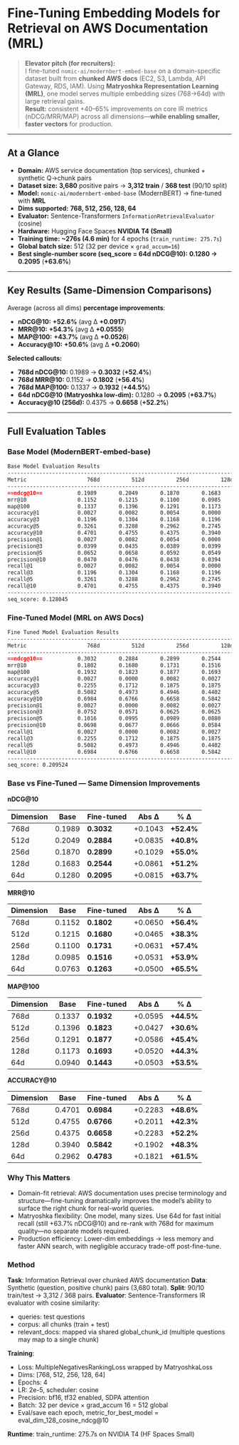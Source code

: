 # Fine-Tuning Embedding Models for Retrieval on **AWS Documentation** (MRL)

> **Elevator pitch (for recruiters):**  
> I fine-tuned `nomic-ai/modernbert-embed-base` on a domain-specific dataset built from **chunked AWS docs** (EC2, S3, Lambda, API Gateway, RDS, IAM). Using **Matryoshka Representation Learning (MRL)**, one model serves multiple embedding sizes (768→64d) with large retrieval gains.  
> **Result:** consistent +40–65% improvements on core IR metrics (nDCG/MRR/MAP) across all dimensions—**while enabling smaller, faster vectors** for production.

---

## At a Glance

- **Domain:** AWS service documentation (top services), chunked + synthetic Q→chunk pairs
- **Dataset size:** **3,680** positive pairs → **3,312 train** / **368 test** (90/10 split)
- **Model:** `nomic-ai/modernbert-embed-base` (ModernBERT) → fine-tuned with **MRL**
- **Dims supported:** **768, 512, 256, 128, 64**
- **Evaluator:** Sentence-Transformers `InformationRetrievalEvaluator` (cosine)
- **Hardware:** Hugging Face Spaces **NVIDIA T4 (Small)**
- **Training time:** **~276s (4.6 min)** for 4 epochs (`train_runtime: 275.7s`)
- **Global batch size:** 512 (32 per device × `grad_accum=16`)
- **Best single-number score (seq_score = 64d nDCG@10):** **0.1280 → 0.2095** (**+63.6%**)

---

## Key Results (Same-Dimension Comparisons)

Average (across all dims) **percentage improvements**:
- **nDCG@10:** **+52.6%** (avg Δ **+0.0917**)
- **MRR@10:** **+54.3%** (avg Δ **+0.0555**)
- **MAP@100:** **+43.7%** (avg Δ **+0.0526**)
- **Accuracy@10:** **+50.6%** (avg Δ **+0.2060**)

**Selected callouts:**
- **768d nDCG@10:** 0.1989 → **0.3032** (**+52.4%**)
- **768d MRR@10:** 0.1152 → **0.1802** (**+56.4%**)
- **768d MAP@100:** 0.1337 → **0.1932** (**+44.5%**)
- **64d nDCG@10 (Matryoshka low-dim):** 0.1280 → **0.2095** (**+63.7%**)
- **Accuracy@10 (256d):** 0.4375 → **0.6658** (**+52.2%**)

---

## Full Evaluation Tables

### Base Model (ModernBERT-embed-base)

```md
Base Model Evaluation Results
-------------------------------------------------------------------------------------
Metric                   768d          512d          256d          128d           64d
-------------------------------------------------------------------------------------
==ndcg@10==           0.1989       0.2049       0.1870       0.1683       0.1280
mrr@10                0.1152       0.1215       0.1100       0.0985       0.0763
map@100               0.1337       0.1396       0.1291       0.1173       0.0940
accuracy@1            0.0027       0.0082       0.0054       0.0000       0.0054
accuracy@3            0.1196       0.1304       0.1168       0.1196       0.0951
accuracy@5            0.3261       0.3288       0.2962       0.2745       0.2011
accuracy@10           0.4701       0.4755       0.4375       0.3940       0.2962
precision@1           0.0027       0.0082       0.0054       0.0000       0.0054
precision@3           0.0399       0.0435       0.0389       0.0399       0.0317
precision@5           0.0652       0.0658       0.0592       0.0549       0.0402
precision@10          0.0470       0.0476       0.0438       0.0394       0.0296
recall@1              0.0027       0.0082       0.0054       0.0000       0.0054
recall@3              0.1196       0.1304       0.1168       0.1196       0.0951
recall@5              0.3261       0.3288       0.2962       0.2745       0.2011
recall@10             0.4701       0.4755       0.4375       0.3940       0.2962
-------------------------------------------------------------------------------------
seq_score: 0.128045
```

### Fine-Tuned Model (MRL on AWS Docs)

```md
Fine Tuned Model Evaluation Results
-------------------------------------------------------------------------------------
Metric                   768d          512d          256d          128d           64d
-------------------------------------------------------------------------------------
==ndcg@10==           0.3032       0.2884       0.2899       0.2544       0.2095
mrr@10                0.1802       0.1680       0.1731       0.1516       0.1263
map@100               0.1932       0.1823       0.1877       0.1693       0.1443
accuracy@1            0.0027       0.0000       0.0082       0.0027       0.0082
accuracy@3            0.2255       0.1712       0.1875       0.1875       0.1576
accuracy@5            0.5082       0.4973       0.4946       0.4402       0.3370
accuracy@10           0.6984       0.6766       0.6658       0.5842       0.4783
precision@1           0.0027       0.0000       0.0082       0.0027       0.0082
precision@3           0.0752       0.0571       0.0625       0.0625       0.0525
precision@5           0.1016       0.0995       0.0989       0.0880       0.0674
precision@10          0.0698       0.0677       0.0666       0.0584       0.0478
recall@1              0.0027       0.0000       0.0082       0.0027       0.0082
recall@3              0.2255       0.1712       0.1875       0.1875       0.1576
recall@5              0.5082       0.4973       0.4946       0.4402       0.3370
recall@10             0.6984       0.6766       0.6658       0.5842       0.4783
-------------------------------------------------------------------------------------
seq_score: 0.209524

```

### Base vs Fine-Tuned — Same Dimension Improvements

**nDCG@10**

| Dimension | Base   | Fine-tuned | Abs Δ   | % Δ        |
| --------- | ------ | ---------- | ------- | ---------- |
| 768d      | 0.1989 | **0.3032** | +0.1043 | **+52.4%** |
| 512d      | 0.2049 | **0.2884** | +0.0835 | **+40.8%** |
| 256d      | 0.1870 | **0.2899** | +0.1029 | **+55.0%** |
| 128d      | 0.1683 | **0.2544** | +0.0861 | **+51.2%** |
| 64d       | 0.1280 | **0.2095** | +0.0815 | **+63.7%** |

**MRR@10**

| Dimension | Base   | Fine-tuned | Abs Δ   | % Δ        |
| --------- | ------ | ---------- | ------- | ---------- |
| 768d      | 0.1152 | **0.1802** | +0.0650 | **+56.4%** |
| 512d      | 0.1215 | **0.1680** | +0.0465 | **+38.3%** |
| 256d      | 0.1100 | **0.1731** | +0.0631 | **+57.4%** |
| 128d      | 0.0985 | **0.1516** | +0.0531 | **+53.9%** |
| 64d       | 0.0763 | **0.1263** | +0.0500 | **+65.5%** |


**MAP@100**

| Dimension | Base   | Fine-tuned | Abs Δ   | % Δ        |
| --------- | ------ | ---------- | ------- | ---------- |
| 768d      | 0.1337 | **0.1932** | +0.0595 | **+44.5%** |
| 512d      | 0.1396 | **0.1823** | +0.0427 | **+30.6%** |
| 256d      | 0.1291 | **0.1877** | +0.0586 | **+45.4%** |
| 128d      | 0.1173 | **0.1693** | +0.0520 | **+44.3%** |
| 64d       | 0.0940 | **0.1443** | +0.0503 | **+53.5%** |

**ACCURACY@10**

| Dimension | Base   | Fine-tuned | Abs Δ   | % Δ        |
| --------- | ------ | ---------- | ------- | ---------- |
| 768d      | 0.4701 | **0.6984** | +0.2283 | **+48.6%** |
| 512d      | 0.4755 | **0.6766** | +0.2011 | **+42.3%** |
| 256d      | 0.4375 | **0.6658** | +0.2283 | **+52.2%** |
| 128d      | 0.3940 | **0.5842** | +0.1902 | **+48.3%** |
| 64d       | 0.2962 | **0.4783** | +0.1821 | **+61.5%** |

### Why This Matters

- Domain-fit retrieval: AWS documentation uses precise terminology and structure—fine-tuning dramatically improves the model’s ability to surface the right chunk for real-world queries.
- Matryoshka flexibility: One model, many sizes. Use 64d for fast initial recall (still +63.7% nDCG@10) and re-rank with 768d for maximum quality—no separate models required.
- Production efficiency: Lower-dim embeddings → less memory and faster ANN search, with negligible accuracy trade-off post-fine-tune.

### Method

**Task**: Information Retrieval over chunked AWS documentation
**Data**: Synthetic (question, positive chunk) pairs (3,680 total).
**Split**: 90/10 train/test → 3,312 / 368 pairs.
**Evaluator**: Sentence-Transformers IR evaluator with cosine similarity:
- queries: test questions
- corpus: all chunks (train + test)
- relevant_docs: mapped via shared global_chunk_id (multiple questions may map to a single chunk)

**Training**:
- Loss: MultipleNegativesRankingLoss wrapped by MatryoshkaLoss
- Dims: [768, 512, 256, 128, 64]
- Epochs: 4
- LR: 2e-5, scheduler: cosine
- Precision: bf16, tf32 enabled, SDPA attention
- Batch: 32 per device × grad_accum 16 = 512 global
- Eval/save each epoch, metric_for_best_model = eval_dim_128_cosine_ndcg@10

**Runtime**: train_runtime: 275.7s on NVIDIA T4 (HF Spaces Small)

